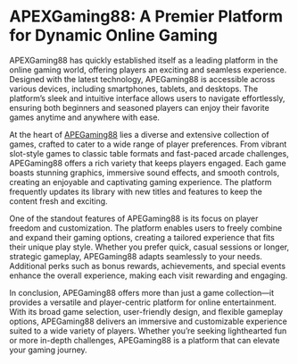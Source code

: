 # APEXGaming88: A Premier Platform for Dynamic Online Gaming

APEXGaming88 has quickly established itself as a leading platform in the online gaming world, offering players an exciting and seamless experience. Designed with the latest technology, APEGaming88 is accessible across various devices, including smartphones, tablets, and desktops. The platform’s sleek and intuitive interface allows users to navigate effortlessly, ensuring both beginners and seasoned players can enjoy their favorite games anytime and anywhere with ease.

At the heart of [APEGaming88](https://apexgaming88.online) lies a diverse and extensive collection of games, crafted to cater to a wide range of player preferences. From vibrant slot-style games to classic table formats and fast-paced arcade challenges, APEGaming88 offers a rich variety that keeps players engaged. Each game boasts stunning graphics, immersive sound effects, and smooth controls, creating an enjoyable and captivating gaming experience. The platform frequently updates its library with new titles and features to keep the content fresh and exciting.

One of the standout features of APEGaming88 is its focus on player freedom and customization. The platform enables users to freely combine and expand their gaming options, creating a tailored experience that fits their unique play style. Whether you prefer quick, casual sessions or longer, strategic gameplay, APEGaming88 adapts seamlessly to your needs. Additional perks such as bonus rewards, achievements, and special events enhance the overall experience, making each visit rewarding and engaging.

In conclusion, APEGaming88 offers more than just a game collection—it provides a versatile and player-centric platform for online entertainment. With its broad game selection, user-friendly design, and flexible gameplay options, APEGaming88 delivers an immersive and customizable experience suited to a wide variety of players. Whether you’re seeking lighthearted fun or more in-depth challenges, APEGaming88 is a platform that can elevate your gaming journey.